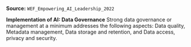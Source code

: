 **Source:** `WEF_Empowering_AI_Leadership_2022`

**Implementation of AI: Data Governance**
Strong data governance or management at a minimum addresses the following aspects: Data quality, Metadata management, Data storage and retention, and Data access, privacy and security.
